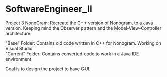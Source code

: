 # SoftwareEngineer_II

Project 3 NonoGram:
Recreate the C++ version of Nonogram, to a Java version. Keeping mind the Observer pattern and the Model-View-Controller architecture.<br/>

"Base" Folder: Contains old code written in C++ for Nonogram. Working on Visual Studio <br/>
"Current" Folder: Contains converted code to work in a Java IDE environment. <br/>

Goal is to design the project to have GUI.
